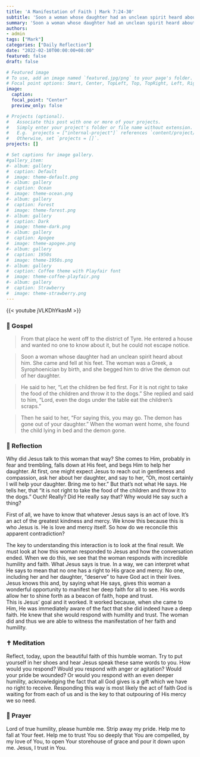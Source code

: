 ```yaml
---
title: 'A Manifestation of Faith | Mark 7:24-30'
subtitle: 'Soon a woman whose daughter had an unclean spirit heard about him. She came and fell at his feet. The woman was a Greek, a Syrophoenician by birth, and she begged him to drive the demon out of her daughter. He said to her, “Let the children be fed first. For it is not right to take the food of the children and throw it to the dogs.” Mark 7:25-27'
summary: 'Soon a woman whose daughter had an unclean spirit heard about him. She came and fell at his feet. The woman was a Greek, a Syrophoenician by birth, and she begged him to drive the demon out of her daughter. He said to her, “Let the children be fed first. For it is not right to take the food of the children and throw it to the dogs.” Mark 7:25-27'
authors:
- admin
tags: ["Mark"]
categories: ["Daily Reflection"]
date: "2022-02-10T00:00:00+08:00"
featured: false
draft: false

# Featured image
# To use, add an image named `featured.jpg/png` to your page's folder.
# Focal point options: Smart, Center, TopLeft, Top, TopRight, Left, Right, BottomLeft, Bottom, BottomRight
image:
  caption:
  focal_point: "Center"
  preview_only: false

# Projects (optional).
#   Associate this post with one or more of your projects.
#   Simply enter your project's folder or file name without extension.
#   E.g. `projects = ["internal-project"]` references `content/project/deep-learning/index.md`.
#   Otherwise, set `projects = []`.
projects: []

# Set captions for image gallery.
#gallery_item:
#- album: gallery
#  caption: Default
#  image: theme-default.png
#- album: gallery
#  caption: Ocean
#  image: theme-ocean.png
#- album: gallery
#  caption: Forest
#  image: theme-forest.png
#- album: gallery
#  caption: Dark
#  image: theme-dark.png
#- album: gallery
#  caption: Apogee
#  image: theme-apogee.png
#- album: gallery
#  caption: 1950s
#  image: theme-1950s.png
#- album: gallery
#  caption: Coffee theme with Playfair font
#  image: theme-coffee-playfair.png
#- album: gallery
#  caption: Strawberry
#  image: theme-strawberry.png
---
```


{{< youtube jVLKDhYkasM >}}

### :love_letter: Gospel
> From that place he went off to the district of Tyre. He entered a house and wanted no one to know about it, but he could not escape notice.

> Soon a woman whose daughter had an unclean spirit heard about him. She came and fell at his feet. The woman was a Greek, a Syrophoenician by birth, and she begged him to drive the demon out of her daughter.

> He said to her, “Let the children be fed first. For it is not right to take the food of the children and throw it to the dogs.” She replied and said to him, “Lord, even the dogs under the table eat the children’s scraps.”

> Then he said to her, “For saying this, you may go. The demon has gone out of your daughter.” When the woman went home, she found the child lying in bed and the demon gone.

### :speech_balloon: Reflection
Why did Jesus talk to this woman that way?  She comes to Him, probably in fear and trembling, falls down at His feet, and begs Him to help her daughter.  At first, one might expect Jesus to reach out in gentleness and compassion, ask her about her daughter, and say to her, “Oh, most certainly I will help your daughter.  Bring me to her.”  But that’s not what He says.  He tells her, that “it is not right to take the food of the children and throw it to the dogs.”  Ouch!  Really?  Did He really say that?  Why would He say such a thing?

First of all, we have to know that whatever Jesus says is an act of love.  It’s an act of the greatest kindness and mercy.  We know this because this is who Jesus is.  He is love and mercy itself.  So how do we reconcile this apparent contradiction?

The key to understanding this interaction is to look at the final result.  We must look at how this woman responded to Jesus and how the conversation ended.  When we do this, we see that the woman responds with incredible humility and faith.  What Jesus says is true.  In a way, we can interpret what He says to mean that no one has a right to His grace and mercy.  No one, including her and her daughter, “deserve” to have God act in their lives.  Jesus knows this and, by saying what He says, gives this woman a wonderful opportunity to manifest her deep faith for all to see.  His words allow her to shine forth as a beacon of faith, hope and trust.  
This is Jesus’ goal and it worked.  It worked because, when she came to Him, He was immediately aware of the fact that she did indeed have a deep faith.  He knew that she would respond with humility and trust.  The woman did and thus we are able to witness the manifestation of her faith and humility.

### :latin_cross: Meditation
Reflect, today, upon the beautiful faith of this humble woman.  Try to put yourself in her shoes and hear Jesus speak these same words to you.  How would you respond?  Would you respond with anger or agitation?  Would your pride be wounded?  Or would you respond with an even deeper humility, acknowledging the fact that all God gives is a gift which we have no right to receive.  Responding this way is most likely the act of faith God is waiting for from each of us and is the key to that outpouring of His mercy we so need.

### :pray: Prayer
Lord of true humility, please humble me.  Strip away my pride.  Help me to fall at Your feet.  Help me to trust You so deeply that You are compelled, by my love of You, to open Your storehouse of grace and pour it down upon me.  Jesus, I trust in You.
